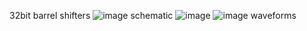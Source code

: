 32bit barrel shifters
![image](https://github.com/user-attachments/assets/b99f7c48-bddd-4412-842f-4d3d172f09e7)
schematic
![image](https://github.com/user-attachments/assets/9b69d181-217c-474b-b3cb-94d5b52ce543)
![image](https://github.com/user-attachments/assets/7491105c-2af7-4b4f-a56c-e8c26a159775)
waveforms
